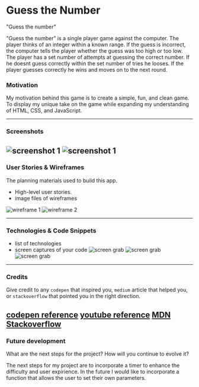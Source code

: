 # Guess the Number
"Guess the number"

 "Guess the number" is a single player game against the computer. The player thinks of an integer within a known range. If the guess is incorrect, the computer tells the player whether the guess was too high or too low. The player has a set number of attempts at guessing the correct number. If he doesnt guess correctly within the set number of tries he looses. If the player guesses correctly he wins and moves on to the next round.



### Motivation
My motivation behind this game is to create a simple, fun, and clean game. To display my unique take on the game while expanding my understanding of HTML, CSS, and JavaScript.


---
### Screenshots
![screenshot 1](./imagesFolder/scrnShot1.png)
![screenshot 1](./imagesFolder/scrnShot2.png)
---
### User Stories & Wireframes
The planning materials used to build this app.
* High-level user stories.
* image files of wireframes

![wireframe 1](./imagesFolder/thumbnail_processed.jpg)
![wireframe 2](./imagesFolder/wireframe.jpg)

---
### Technologies & Code Snippets
* list of technologies
* screen captures of your code
![screen grab](./imagesFolder/css.jpg)
![screen grab](./imagesFolder/HTML.jpg)
![screen grab](./imagesFolder/javaScrpt.jpg)
---
### Credits
Give credit to any `codepen` that inspired you, `medium` article that helped you, or `stackoverflow` that pointed you in the right direction.

[codepen reference](https://codepen.io/deejay/pen/VdZKpJ)
[youtube reference](https://www.youtube.com/watch?v=2cQUkYU8AmI&t=534s)
[MDN](https://developer.mozilla.org/en-US/docs/Web/JavaScript/Reference/Global_Objects/Math/random)
[Stackoverflow](https://stackoverflow.com/questions/19689840/how-to-make-button-disappear-on-click-and-show-another-button)
---

### Future development
What are the next steps for the project? How will you continue to evolve it?

The next steps for my project are to incorporate a timer to enhance the difficulty and user expirience. In the future I would like to incorporate a function that allows the user to set their own parameters.



